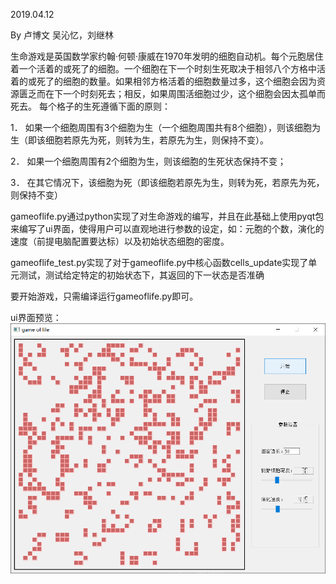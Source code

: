 2019.04.12

By 卢博文 吴沁忆，刘继林

生命游戏是英国数学家约翰·何顿·康威在1970年发明的细胞自动机。每个元胞居住着一个活着的或死了的细胞。一个细胞在下一个时刻生死取决于相邻八个方格中活着的或死了的细胞的数量。如果相邻方格活着的细胞数量过多，这个细胞会因为资源匮乏而在下一个时刻死去；相反，如果周围活细胞过少，这个细胞会因太孤单而死去。
每个格子的生死遵循下面的原则：

1． 如果一个细胞周围有3个细胞为生（一个细胞周围共有8个细胞），则该细胞为生（即该细胞若原先为死，则转为生，若原先为生，则保持不变）。

2． 如果一个细胞周围有2个细胞为生，则该细胞的生死状态保持不变；

3． 在其它情况下，该细胞为死（即该细胞若原先为生，则转为死，若原先为死，则保持不变）

gameoflife.py通过python实现了对生命游戏的编写，并且在此基础上使用pyqt包来编写了ui界面，使得用户可以直观地进行参数的设定，如：元胞的个数，演化的速度（前提电脑配置要达标）以及初始状态细胞的密度。

gameoflife_test.py实现了对于gameoflife.py中核心函数cells_update实现了单元测试，测试给定特定的初始状态下，其返回的下一状态是否准确

要开始游戏，只需编译运行gameoflife.py即可。

ui界面预览：
![Image text](https://github.com/TD-Lemon1900/Miracle/blob/master/GameOfLife/gameoflife_ui.png)
